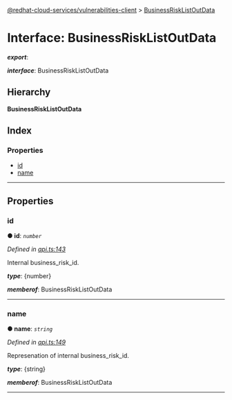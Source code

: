 [@redhat-cloud-services/vulnerabilities-client](../README.md) > [BusinessRiskListOutData](../interfaces/businessrisklistoutdata.md)

# Interface: BusinessRiskListOutData

*__export__*: 

*__interface__*: BusinessRiskListOutData

## Hierarchy

**BusinessRiskListOutData**

## Index

### Properties

* [id](businessrisklistoutdata.md#id)
* [name](businessrisklistoutdata.md#name)

---

## Properties

<a id="id"></a>

###  id

**● id**: *`number`*

*Defined in [api.ts:143](https://github.com/RedHatInsights/javascript-clients/blob/master/packages/vulnerabilities/api.ts#L143)*

Internal business\_risk\_id.

*__type__*: {number}

*__memberof__*: BusinessRiskListOutData

___
<a id="name"></a>

###  name

**● name**: *`string`*

*Defined in [api.ts:149](https://github.com/RedHatInsights/javascript-clients/blob/master/packages/vulnerabilities/api.ts#L149)*

Represenation of internal business\_risk\_id.

*__type__*: {string}

*__memberof__*: BusinessRiskListOutData

___

